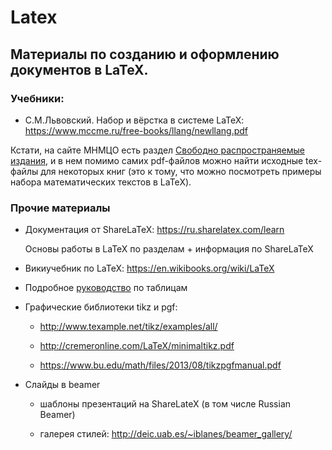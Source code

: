 # Latex

## Материалы по созданию и оформлению документов в LaTeX.

### Учебники:

* С.М.Львовский. Набор и вёрстка в системе LaTeX: <https://www.mccme.ru/free-books/llang/newllang.pdf>

Кстати, на сайте МНМЦО есть раздел [Свободно распространяемые издания](https://www.mccme.ru/free-books/), и в нем помимо самих pdf-файлов можно найти исходные tex-файлы для некоторых книг (это к тому, что можно посмотреть примеры набора математических текстов в LaTeX).

### Прочие материалы

*  Документация от ShareLaTeX: <https://ru.sharelatex.com/learn>

    Основы работы в LaTeX по разделам + информация по ShareLaTeX

*  Викиучебник по LaTeX: <https://en.wikibooks.org/wiki/LaTeX>

*  Подробное [руководство](https://www.tug.org/pracjourn/2007-1/mori/mori.pdf) по таблицам

* Графические библиотеки tikz и pgf: 

    - <http://www.texample.net/tikz/examples/all/>

    - <http://cremeronline.com/LaTeX/minimaltikz.pdf>

    - <https://www.bu.edu/math/files/2013/08/tikzpgfmanual.pdf>

* Слайды в beamer

    - шаблоны презентаций на ShareLateX (в том числе Russian Beamer)

    - галерея стилей: <http://deic.uab.es/~iblanes/beamer_gallery/>